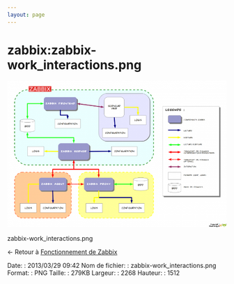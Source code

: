 ```yaml
---
layout: page
---
```


zabbix:zabbix-work\_interactions.png
====================================

[![zabbix-work\_interactions.png](../../assets/media/zabbix/zabbix-work_interactions.png@cache=&w=900&h=600 "zabbix-work_interactions.png")](../../assets/media/zabbix/zabbix-work_interactions.png@cache= "Afficher le fichier original")

zabbix-work\_interactions.png

← Retour à [Fonctionnement de
Zabbix](../../zabbix/zabbix-work.html "zabbix:zabbix-work")

Date:
:   2013/03/29 09:42
Nom de fichier:
:   zabbix-work\_interactions.png
Format:
:   PNG
Taille:
:   279KB
Largeur:
:   2268
Hauteur:
:   1512

